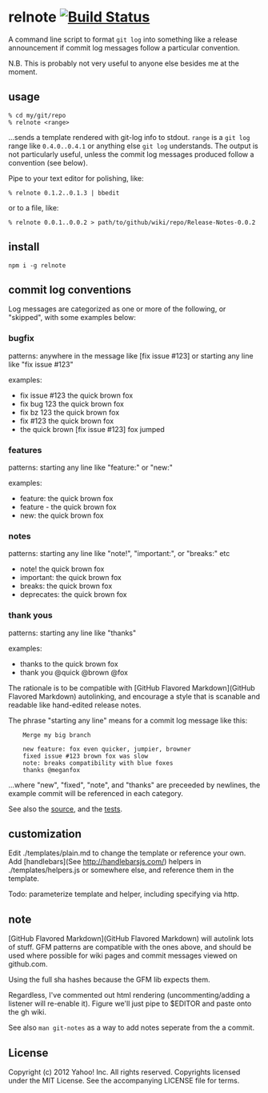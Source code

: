 relnote [![Build Status](https://secure.travis-ci.org/isao/relnote.png?branch=master)](https://travis-ci.org/isao/relnote)
======

A command line script to format `git log` into something like a release announcement if commit log messages follow a particular convention.

N.B. This is probably not very useful to anyone else besides me at the moment.

usage
-----

    % cd my/git/repo
    % relnote <range>

...sends a template rendered with git-log info to stdout. `range` is a `git log` range like `0.4.0..0.4.1` or anything else `git log` understands. The output is not particularly useful, unless the commit log messages produced follow a convention (see below).

Pipe to your text editor for polishing, like:

    % relnote 0.1.2..0.1.3 | bbedit

or to a file, like:

    % relnote 0.0.1..0.0.2 > path/to/github/wiki/repo/Release-Notes-0.0.2


install
-------

    npm i -g relnote


commit log conventions
----------------------

Log messages are categorized as one or more of the following, or "skipped", with some examples below:

### bugfix
patterns: anywhere in the message like [fix issue #123] or starting any line like "fix issue #123"

examples:

  * fix issue #123 the quick brown fox
  * fix bug 123 the quick brown fox
  * fix bz 123 the quick brown fox
  * fix #123 the quick brown fox
  * the quick brown [fix issue #123] fox jumped

### features

patterns: starting any line like "feature:" or "new:"

examples:

  * feature: the quick brown fox
  * feature - the quick brown fox
  * new: the quick brown fox

### notes

patterns: starting any line like "note!", "important:", or "breaks:" etc

  * note! the quick brown fox
  * important: the quick brown fox
  * breaks: the quick brown fox
  * deprecates: the quick brown fox


### thank yous

patterns: starting any line like "thanks"

examples:

  * thanks to the quick brown fox
  * thank you @quick @brown @fox

The rationale is to be compatible with [GitHub Flavored Markdown](GitHub Flavored Markdown) autolinking, and encourage a style that is scanable and readable like hand-edited release notes.

The phrase "starting any line" means for a commit log message like this:

        Merge my big branch

        new feature: fox even quicker, jumpier, browner
        fixed issue #123 brown fox was slow
        note: breaks compatibility with blue foxes
        thanks @meganfox

...where "new", "fixed", "note", and "thanks" are preceeded by newlines, the example commit will be referenced in each category.

See also the [source](/isao/relnote/blob/master/lib/categorize.js), and the [tests](/isao/relnote/blob/master/test/test-cat.js).

customization
-------------
Edit ./templates/plain.md to change the template or reference your own. Add [handlebars](See http://handlebarsjs.com/) helpers in ./templates/helpers.js or somewhere else, and reference them in the template.

Todo: parameterize template and helper, including specifying via http.


note
----
[GitHub Flavored Markdown](GitHub Flavored Markdown) will autolink lots of stuff. GFM patterns are compatible with the ones above, and should be used where possible for wiki pages and commit messages viewed on github.com.

Using the full sha hashes because the GFM lib expects them.

Regardless, I've commented out html rendering (uncommenting/adding a listener will re-enable it). Figure we'll just pipe to $EDITOR and paste onto the gh wiki.

See also `man git-notes` as a way to add notes seperate from the a commit.

License
-------
Copyright (c) 2012 Yahoo! Inc.  All rights reserved.
Copyrights licensed under the MIT License. See the accompanying LICENSE file for terms.
